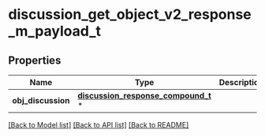 # discussion_get_object_v2_response_m_payload_t

## Properties
Name | Type | Description | Notes
------------ | ------------- | ------------- | -------------
**obj_discussion** | [**discussion_response_compound_t**](discussion_response_compound.md) \* |  | 

[[Back to Model list]](../README.md#documentation-for-models) [[Back to API list]](../README.md#documentation-for-api-endpoints) [[Back to README]](../README.md)



